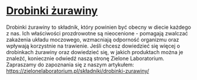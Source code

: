 # [Drobinki żurawiny](https://zielonelaboratorium.pl/składniki/drobinki-zurawiny/)

Drobinki żurawiny to składnik, który powinien być obecny w diecie każdego z nas. Ich właściwości prozdrowotne są nieocenione - pomagają zwalczać zakażenia układu moczowego, wzmacniają odporność organizmu oraz wpływają korzystnie na trawienie. Jeśli chcesz dowiedzieć się więcej o drobinkach żurawiny oraz dowiedzieć się, w jakich produktach można je znaleźć, koniecznie odwiedź naszą stronę Zielone Laboratorium. Zapraszamy do zapoznania się z naszym artykułem: https://zielonelaboratorium.pl/składniki/drobinki-zurawiny/